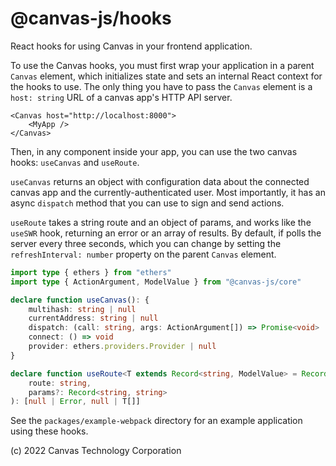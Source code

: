 # @canvas-js/hooks

React hooks for using Canvas in your frontend application.

To use the Canvas hooks, you must first wrap your application in a parent `Canvas` element, which initializes state and sets an internal React context for the hooks to use. The only thing you have to pass the `Canvas` element is a `host: string` URL of a canvas app's HTTP API server.

```tsx
<Canvas host="http://localhost:8000">
	<MyApp />
</Canvas>
```

Then, in any component inside your app, you can use the two canvas hooks: `useCanvas` and `useRoute`.

`useCanvas` returns an object with configuration data about the connected canvas app and the currently-authenticated user. Most importantly, it has an async `dispatch` method that you can use to sign and send actions.

`useRoute` takes a string route and an object of params, and works like the `useSWR` hook, returning an error or an array of results. By default, if polls the server every three seconds, which you can change by setting the `refreshInterval: number` property on the parent `Canvas` element.

```ts
import type { ethers } from "ethers"
import type { ActionArgument, ModelValue } from "@canvas-js/core"

declare function useCanvas(): {
	multihash: string | null
	currentAddress: string | null
	dispatch: (call: string, args: ActionArgument[]) => Promise<void>
	connect: () => void
	provider: ethers.providers.Provider | null
}

declare function useRoute<T extends Record<string, ModelValue> = Record<string, ModelValue>>(
	route: string,
	params?: Record<string, string>
): [null | Error, null | T[]]
```

See the `packages/example-webpack` directory for an example application using these hooks.

(c) 2022 Canvas Technology Corporation
